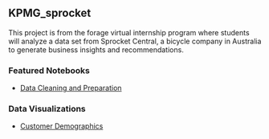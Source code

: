 ## KPMG_sprocket

This project is from the forage virtual internship program where students will analyze a data set from Sprocket Central, a bicycle company in Australia to generate business insights and recommendations.

### Featured Notebooks
- [Data Cleaning and Preparation](https://github.com/bikkanda/KPMG_sprocket/blob/df97fca07f84a098006168230eac148667da8fe4/KPMG%20Data%20Analysis%20Project%20(xlsx).ipynb)

### Data Visualizations
- [Customer Demographics](https://public.tableau.com/views/sprocket_data_exploration/Dashboard1?:language=en-US&:display_count=n&:origin=viz_share_link)
